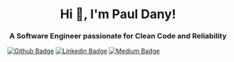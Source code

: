 <h1 align="center">Hi 👋, I'm Paul Dany!</h1>
<h3 align="center">A Software Engineer passionate for Clean Code and Reliability</h3>

[![Github Badge](https://img.shields.io/badge/-Github-000?style=flat-square&logo=Github&logoColor=white&link=https://github.com/PDFAtauchi)](https://github.com/PDFAtauchi)
[![Linkedin Badge](https://img.shields.io/badge/-LinkedIn-blue?style=flat-square&logo=Linkedin&logoColor=white&link=https://www.linkedin.com/in/paul-dany-flores-atauchi/)](https://www.linkedin.com/in/paul-dany-flores-atauchi/)
[![Medium Badge](https://img.shields.io/badge/Medium-12100E?style=for-the-badge&logo=medium&logoColor=white&link=https://medium.com/@floresatauchi)](https://medium.com/@floresatauchi)

